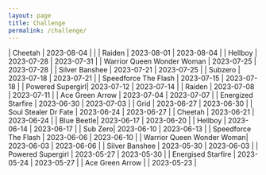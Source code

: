 ```yaml
---
layout: page
title: Challenge
permalink: /challenge/
---
```


| Cheetah | 2023-08-04 |  |
| Raiden | 2023-08-01 | 2023-08-04 |
| Hellboy | 2023-07-28 | 2023-07-31 |
| Warrior Queen Wonder Woman | 2023-07-25 | 2023-07-28 |
| Silver Banshee | 2023-07-21 | 2023-07-25 |
| Subzero | 2023-07-18 | 2023-07-21 |
| Speedforce The Flash | 2023-07-15 | 2023-07-18 |
| Powered Supergirl| 2023-07-12 | 2023-07-14 |
| Raiden | 2023-07-08 | 2023-07-11 |
| Ace Green Arrow | 2023-07-04 | 2023-07-07 |
| Energized Starfire | 2023-06-30 | 2023-07-03 |
| Grid | 2023-06-27 | 2023-06-30 |
| Soul Stealer Dr Fate | 2023-06-24 | 2023-06-27 |
| Cheetah | 2023-06-21 | 2023-06-24 |
| Blue Beetle| 2023-06-17 | 2023-06-20 |
| Hellboy | 2023-06-14 | 2023-06-17 |
| Sub Zero| 2023-06-10 | 2023-06-13 |
| Speedforce The Flash | 2023-06-06 | 2023-06-10 |
| Warrior Queen Wonder Woman| 2023-06-03 | 2023-06-06 |
| Silver Banshee | 2023-05-30 | 2023-06-03 |
| Powered Supergirl | 2023-05-27 | 2023-05-30 |
| Energised Starfire | 2023-05-24 | 2023-05-27 |
| Ace Green Arrow | | 2023-05-23 |
